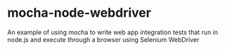 mocha-node-webdriver
====================

An example of using mocha to write web app integration tests that run in node.js and execute through a browser using Selenium WebDriver
